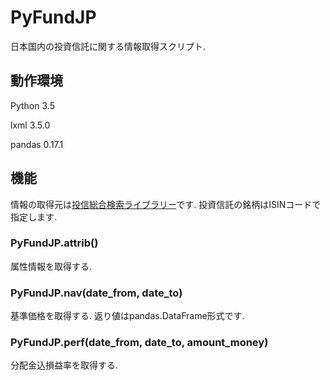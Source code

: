 # PyFundJP
日本国内の投資信託に関する情報取得スクリプト.

## 動作環境
Python 3.5

lxml 3.5.0

pandas 0.17.1

## 機能
情報の取得元は[投信総合検索ライブラリー](http://tskl.toushin.or.jp/)です.
投資信託の銘柄はISINコードで指定します.

### PyFundJP.attrib()
属性情報を取得する.

### PyFundJP.nav(date_from, date_to)
基準価格を取得する.
返り値はpandas.DataFrame形式です.

### PyFundJP.perf(date_from, date_to, amount_money)
分配金込損益率を取得する.